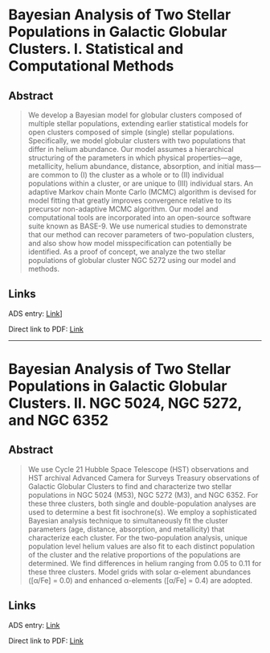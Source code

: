 # Bayesian Analysis of Two Stellar Populations in Galactic Globular Clusters. I. Statistical and Computational Methods


## Abstract

> We develop a Bayesian model for globular clusters composed of multiple stellar populations, extending earlier statistical models for open clusters composed of simple (single) stellar populations. Specifically, we model globular clusters with two populations that differ in helium abundance. Our model assumes a hierarchical structuring of the parameters in which physical properties—age, metallicity, helium abundance, distance, absorption, and initial mass—are common to (I) the cluster as a whole or to (II) individual populations within a cluster, or are unique to (III) individual stars. An adaptive Markov chain Monte Carlo (MCMC) algorithm is devised for model fitting that greatly improves convergence relative to its precursor non-adaptive MCMC algorithm. Our model and computational tools are incorporated into an open-source software suite known as BASE-9. We use numerical studies to demonstrate that our method can recover parameters of two-population clusters, and also show how model misspecification can potentially be identified. As a proof of concept, we analyze the two stellar populations of globular cluster NGC 5272 using our model and methods.


## Links

ADS entry: [Link](https://ui.adsabs.harvard.edu//#abs/2016ApJ...826...41S/abstract)]

Direct link to PDF: [Link](https://iopscience.iop.org/article/10.3847/0004-637X/826/1/41/pdf)


---


# Bayesian Analysis of Two Stellar Populations in Galactic Globular Clusters. II. NGC 5024, NGC 5272, and NGC 6352


## Abstract

> We use Cycle 21 Hubble Space Telescope (HST) observations and HST archival Advanced Camera for Surveys Treasury observations of Galactic Globular Clusters to find and characterize two stellar populations in NGC 5024 (M53), NGC 5272 (M3), and NGC 6352. For these three clusters, both single and double-population analyses are used to determine a best fit isochrone(s). We employ a sophisticated Bayesian analysis technique to simultaneously fit the cluster parameters (age, distance, absorption, and metallicity) that characterize each cluster. For the two-population analysis, unique population level helium values are also fit to each distinct population of the cluster and the relative proportions of the populations are determined. We find differences in helium ranging from ̃0.05 to 0.11 for these three clusters. Model grids with solar α-element abundances ([α/Fe] = 0.0) and enhanced α-elements ([α/Fe] = 0.4) are adopted.


## Links

ADS entry: [Link](https://ui.adsabs.harvard.edu//#abs/2016ApJ...826...42W/abstract)

Direct link to PDF: [Link](https://iopscience.iop.org/article/10.3847/0004-637X/826/1/42/pdf)